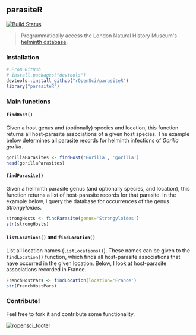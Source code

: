 ## parasiteR

[![Build Status](https://travis-ci.org/ropensci/parasiteR.svg?branch=master)](https://travis-ci.org/ropensci/parasiteR)

> Programmatically access the London Natural History Museum's [helminth database](http://www.nhm.ac.uk/research-curation/scientific-resources/taxonomy-systematics/host-parasites/index.html). 


### Installation

```r
# From GitHub
# install.packages("devtools")
devtools::install_github("rOpenSci/parasiteR")
library("parasiteR")
```


### Main functions

#### `findHost()`

Given a host genus and (optionally) species and location, this function returns all host-parasite associations of a given host species. The example below determines all parasite records for helminth infections of _Gorilla gorilla_. 

```r
gorillaParasites <- findHost('Gorilla', 'gorilla')
head(gorillaParasites)
```

#### `findParasite()`

Given a helminth parasite genus (and optionally species, and location), this function returns a list of host-parasite records for that parasite. In the example below, I query the database for occurrences of the genus _Strongyloides_.

```r
strongHosts <- findParasite(genus='Strongyloides')
str(strongHosts)
```



#### `listLocations()` and `findLocation()`

List all location names (`listLocations()`). These names can be given to the `findLocation()` function, which finds all host-parasite associations that have occurred in the given location. Below, I look at host-parasite associations recorded in France. 


```r
FrenchHostPars <- findLocation(location='France')
str(FrenchHostPars)
```




### Contribute!

Feel free to fork it and contribute some functionality.  


[![ropensci_footer](http://ropensci.org/public_images/github_footer.png)](http://ropensci.org)



